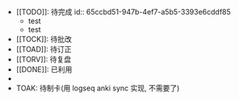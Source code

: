 - [[TODO]]:  待完成
  id:: 65ccbd51-947b-4ef7-a5b5-3393e6cddf85
	- test
	- test
- [[TOCK]]: 待批改
- [[TOAD]]: 待订正
- [[TORV]]: 待复盘
- [[DONE]]: 已利用
-
- TOAK: 待制卡(用 logseq anki sync 实现, 不需要了)